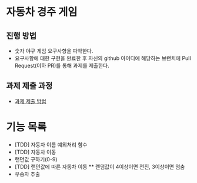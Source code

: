 # 자동차 경주 게임
## 진행 방법
* 숫자 야구 게임 요구사항을 파악한다.
* 요구사항에 대한 구현을 완료한 후 자신의 github 아이디에 해당하는 브랜치에 Pull Request(이하 PR)를 통해 과제를 제출한다.

## 과제 제출 과정
* [과제 제출 방법](https://github.com/next-step/nextstep-docs/tree/master/precourse)

# 기능 목록 
* [TDD] 자동차 이름 예외처리 함수 
* [TDD] 자동차 이동 
* 랜던값 구하기(0-9)
* [TDD] 랜던값에 따른 자동차 이동 
    ** 랜덤값이 4이상이면 전진, 3이상이면 멈춤
* 우승자 추출 